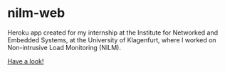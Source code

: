 nilm-web
========

Heroku app created for my internship at the Institute for Networked and Embedded Systems, at the University of Klagenfurt, where I worked on Non-intrusive Load Monitoring (NILM).

[Have a look!](nilm.herokuapp.com)
